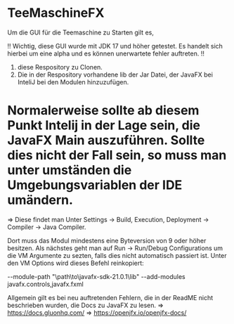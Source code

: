 # TeeMaschineFX
Um die GUI für die Teemaschine zu Starten gilt es, 

!! Wichtig, diese GUI wurde mit JDK 17 und höher getestet. Es handelt sich hierbei um eine alpha und es können unerwartete fehler auftreten. !!

1. diese Respository zu Clonen.
2. Die in der Respository vorhandene lib der Jar Datei, der JavaFX bei InteliJ bei den Modulen hinzuzufügen.
   
# Normalerweise sollte ab diesem Punkt Intelij in der Lage sein, die JavaFX Main auszuführen. Sollte dies nicht der Fall sein, so muss man unter umständen die Umgebungsvariablen der IDE umändern.
=> Diese findet man Unter Settings -> Build, Execution, Deployment -> Compiler -> Java Compiler. 

Dort muss das Modul mindestens eine Byteversion von 9 oder höher besitzen.
Als nächstes geht man auf Run -> Run/Debug Configurations um die VM Argumente zu sezten, falls dies nicht automatisch passiert ist. 
Unter den VM Options wird dieses Befehl reinkopiert: 

--module-path "\path\to\javafx-sdk-21.0.1\lib" --add-modules javafx.controls,javafx.fxml

Allgemein gilt es bei neu auftretenden Fehlern, die in der ReadME nicht beschrieben wurden, die Docs zu JavaFX zu lesen.
=> https://docs.gluonhq.com/
=> https://openjfx.io/openjfx-docs/
